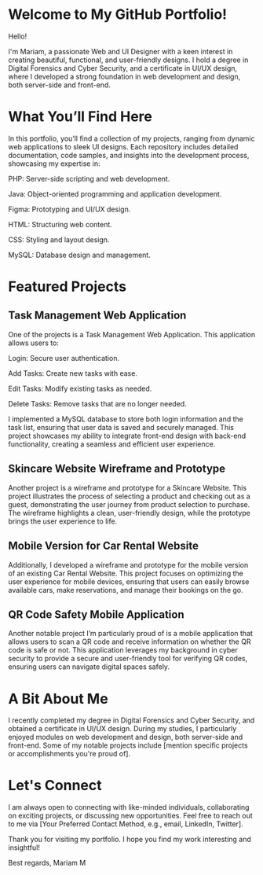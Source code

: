 # Welcome to My GitHub Portfolio!

Hello! 

I'm Mariam, a passionate Web and UI Designer with a keen interest in creating beautiful, functional, and user-friendly designs. I hold a degree in Digital Forensics and Cyber Security, and a certificate in UI/UX design, where I developed a strong foundation in web development and design, both server-side and front-end.

# What You’ll Find Here
In this portfolio, you’ll find a collection of my projects, ranging from dynamic web applications to sleek UI designs. Each repository includes detailed documentation, code samples, and insights into the development process, showcasing my expertise in:

PHP: Server-side scripting and web development.

Java: Object-oriented programming and application development.

Figma: Prototyping and UI/UX design.

HTML: Structuring web content.

CSS: Styling and layout design.

MySQL: Database design and management.

# Featured Projects
## Task Management Web Application
One of the projects is a Task Management Web Application. This application allows users to:

Login: Secure user authentication.

Add Tasks: Create new tasks with ease.

Edit Tasks: Modify existing tasks as needed.

Delete Tasks: Remove tasks that are no longer needed.

I implemented a MySQL database to store both login information and the task list, ensuring that user data is saved and securely managed. This project showcases my ability to integrate front-end design with back-end functionality, creating a seamless and efficient user experience.

## Skincare Website Wireframe and Prototype
Another project is a wireframe and prototype for a Skincare Website. This project illustrates the process of selecting a product and checking out as a guest, demonstrating the user journey from product selection to purchase. The wireframe highlights a clean, user-friendly design, while the prototype brings the user experience to life.

## Mobile Version for Car Rental Website
Additionally, I developed a wireframe and prototype for the mobile version of an existing Car Rental Website. This project focuses on optimizing the user experience for mobile devices, ensuring that users can easily browse available cars, make reservations, and manage their bookings on the go.

## QR Code Safety Mobile Application
Another notable project I’m particularly proud of is a mobile application that allows users to scan a QR code and receive information on whether the QR code is safe or not. This application leverages my background in cyber security to provide a secure and user-friendly tool for verifying QR codes, ensuring users can navigate digital spaces safely.

# A Bit About Me
I recently completed my degree in Digital Forensics and Cyber Security, and obtained a certificate in UI/UX design. During my studies, I particularly enjoyed modules on web development and design, both server-side and front-end. Some of my notable projects include [mention specific projects or accomplishments you're proud of].

# Let's Connect
I am always open to connecting with like-minded individuals, collaborating on exciting projects, or discussing new opportunities. Feel free to reach out to me via [Your Preferred Contact Method, e.g., email, LinkedIn, Twitter].

Thank you for visiting my portfolio. I hope you find my work interesting and insightful!

Best regards,
Mariam M

